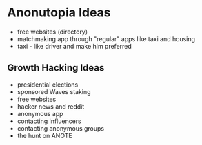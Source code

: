 # Anonutopia Ideas

- free websites (directory)
- matchmaking app through "regular" apps like taxi and housing
- taxi - like driver and make him preferred

## Growth Hacking Ideas

- presidential elections
- sponsored Waves staking
- free websites
- hacker news and reddit
- anonymous app
- contacting influencers
- contacting anonymous groups
- the hunt on ANOTE
